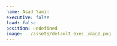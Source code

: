 ```yaml
---
name: Asad Yamin
executive: false
lead: false
position: undefined
image: ../assets/default_exec_image.png
---
```


